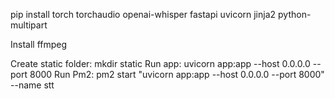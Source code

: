 pip install torch torchaudio openai-whisper fastapi uvicorn jinja2 python-multipart

Install ffmpeg

Create static folder:  mkdir static
Run app: uvicorn app:app --host 0.0.0.0 --port 8000
Run Pm2: pm2 start "uvicorn app:app --host 0.0.0.0 --port 8000" --name stt

